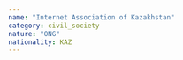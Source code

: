 ```yaml
---
name: "Internet Association of Kazakhstan"
category: civil_society
nature: "ONG"
nationality: KAZ
---
```

    